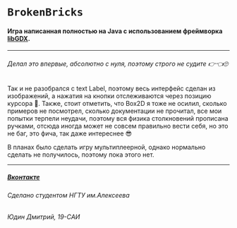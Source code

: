 # `BrokenBricks`
#### Игра написанная полностью на Java с использованием фреймворка [libGDX](http://www.libgdx.ru).
----

###### Делал это впервые, абсолютно с нуля, поэтому строго не судите 👉👈🙄

Так и не разобрался с text Label, поэтому весь интерфейс сделан из изображений, а нажатия на кнопки отслеживаются через позицию курсора 🙈. Также, стоит отметить, что Box2D я тоже не осилил, сколько примеров не посмотрел, сколько документации не прочитал, все мои попытки терпели неудачи, поэтому вся физика столкновений прописана ручками, отсюда иногда может не совсем правильно вести себя, но это не баг, это фича, так даже интереснее 😎 

В планах было сделать игру мультиплеерной, однако нормально сделать не получилось, поэтому пока этого нет. 
____
##### [Вконтакте](https://vk.com/urtomorrow) 
###### Сделано студентом НГТУ им.Алексеева
###### Юдин Дмитрий, 19-САИ
